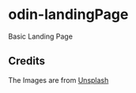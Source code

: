 # odin-landingPage

Basic Landing Page

## Credits

The Images are from [Unsplash](https://unsplash.com/)
